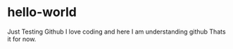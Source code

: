 # hello-world
Just Testing Github 
I love coding and here
I am understanding github
Thats it for now.
